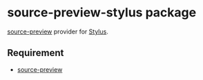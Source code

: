 # source-preview-stylus package

[source-preview] provider for [Stylus].

## Requirement

* [source-preview]


[source-preview]:		https://atom.io/packages/source-preview
[stylus]:						http://stylus-lang.com
